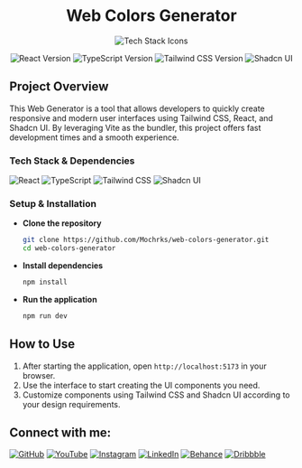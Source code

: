 <h1 align="center"> Web Colors Generator </h1>

<p align="center">
  <img src="https://skillicons.dev/icons?i=react,typescript,vite,tailwind" alt="Tech Stack Icons" />
</p>
<p align="center">
  <img src="https://img.shields.io/badge/React-18.x-blue?logo=react" alt="React Version" />
  <img src="https://img.shields.io/badge/TypeScript-5.x-blue?logo=typescript" alt="TypeScript Version" />
  <img src="https://img.shields.io/badge/Tailwind-3.x-blue?logo=tailwindcss" alt="Tailwind CSS Version" />
  <img src="https://img.shields.io/badge/Shadcn-UI-black" alt="Shadcn UI" />
</p>

## Project Overview

This Web Generator is a tool that allows developers to quickly create responsive and modern user interfaces using Tailwind CSS, React, and Shadcn UI. By leveraging Vite as the bundler, this project offers fast development times and a smooth experience.



### Tech Stack & Dependencies

![React](https://img.shields.io/badge/-React-61DAFB?logo=react&logoColor=white)
![TypeScript](https://img.shields.io/badge/-TypeScript-3178C6?logo=typescript&logoColor=white)
![Tailwind CSS](https://img.shields.io/badge/-Tailwind%20CSS-38B2AC?logo=tailwind-css&logoColor=white)
![Shadcn UI](https://img.shields.io/badge/-Shadcn%20UI-000000?logo=shadcnui&logoColor=white)

### Setup & Installation

- **Clone the repository**
    ```bash
    git clone https://github.com/Mochrks/web-colors-generator.git
    cd web-colors-generator
    ```

- **Install dependencies**
    ```bash
    npm install
    ```

- **Run the application**
    ```bash
    npm run dev
    ```

## How to Use

1. After starting the application, open `http://localhost:5173` in your browser.
2. Use the interface to start creating the UI components you need.
3. Customize components using Tailwind CSS and Shadcn UI according to your design requirements.

## Connect with me:
[![GitHub](https://img.shields.io/badge/GitHub-333?style=for-the-badge&logo=github&logoColor=white)](https://github.com/username)
[![YouTube](https://img.shields.io/badge/YouTube-FF0000?style=for-the-badge&logo=youtube&logoColor=white)](https://youtube.com/@yourchannel)
[![Instagram](https://img.shields.io/badge/Instagram-E4405F?style=for-the-badge&logo=instagram&logoColor=white)](https://instagram.com/yourprofile)
[![LinkedIn](https://img.shields.io/badge/LinkedIn-0077B5?style=for-the-badge&logo=linkedin&logoColor=white)](https://linkedin.com/in/yourprofile)
[![Behance](https://img.shields.io/badge/Behance-1769FF?style=for-the-badge&logo=behance&logoColor=white)](https://behance.net/yourprofile)
[![Dribbble](https://img.shields.io/badge/Dribbble-EA4C89?style=for-the-badge&logo=dribbble&logoColor=white)](https://dribbble.com/yourprofile)